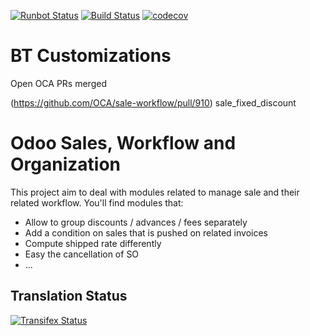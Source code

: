 [![Runbot Status](https://runbot.odoo-community.org/runbot/badge/flat/167/12.0.svg)](https://runbot.odoo-community.org/runbot/repo/github-com-oca-sale-workflow-167)
[![Build Status](https://travis-ci.org/OCA/sale-workflow.svg?branch=12.0)](https://travis-ci.org/OCA/sale-workflow)
[![codecov](https://codecov.io/gh/OCA/sale-workflow/branch/12.0/graph/badge.svg)](https://codecov.io/gh/OCA/sale-workflow)

BT Customizations
==================

Open OCA PRs merged

(https://github.com/OCA/sale-workflow/pull/910) sale_fixed_discount


Odoo Sales, Workflow and Organization
======================================

This project aim to deal with modules related to manage sale and their related workflow. You'll find modules that:

 - Allow to group discounts / advances / fees separately
 - Add a condition on sales that is pushed on related invoices
 - Compute shipped rate differently
 - Easy the cancellation of SO
 - ...



Translation Status
------------------
[![Transifex Status](https://www.transifex.com/projects/p/OCA-sale-workflow-12-0/chart/image_png)](https://www.transifex.com/projects/p/OCA-sale-workflow-12-0)

